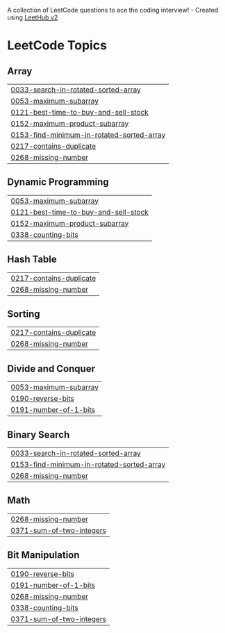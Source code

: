 A collection of LeetCode questions to ace the coding interview! - Created using [LeetHub v2](https://github.com/arunbhardwaj/LeetHub-2.0)
<!---LeetCode Topics Start-->
# LeetCode Topics
## Array
|  |
| ------- |
| [0033-search-in-rotated-sorted-array](https://github.com/Sujan-Katuwal/LeetCode-Blind-75-questions-/tree/master/0033-search-in-rotated-sorted-array) |
| [0053-maximum-subarray](https://github.com/Sujan-Katuwal/LeetCode-Blind-75-questions-/tree/master/0053-maximum-subarray) |
| [0121-best-time-to-buy-and-sell-stock](https://github.com/Sujan-Katuwal/LeetCode-Blind-75-questions-/tree/master/0121-best-time-to-buy-and-sell-stock) |
| [0152-maximum-product-subarray](https://github.com/Sujan-Katuwal/LeetCode-Blind-75-questions-/tree/master/0152-maximum-product-subarray) |
| [0153-find-minimum-in-rotated-sorted-array](https://github.com/Sujan-Katuwal/LeetCode-Blind-75-questions-/tree/master/0153-find-minimum-in-rotated-sorted-array) |
| [0217-contains-duplicate](https://github.com/Sujan-Katuwal/LeetCode-Blind-75-questions-/tree/master/0217-contains-duplicate) |
| [0268-missing-number](https://github.com/Sujan-Katuwal/LeetCode-Blind-75-questions-/tree/master/0268-missing-number) |
## Dynamic Programming
|  |
| ------- |
| [0053-maximum-subarray](https://github.com/Sujan-Katuwal/LeetCode-Blind-75-questions-/tree/master/0053-maximum-subarray) |
| [0121-best-time-to-buy-and-sell-stock](https://github.com/Sujan-Katuwal/LeetCode-Blind-75-questions-/tree/master/0121-best-time-to-buy-and-sell-stock) |
| [0152-maximum-product-subarray](https://github.com/Sujan-Katuwal/LeetCode-Blind-75-questions-/tree/master/0152-maximum-product-subarray) |
| [0338-counting-bits](https://github.com/Sujan-Katuwal/LeetCode-Blind-75-questions-/tree/master/0338-counting-bits) |
## Hash Table
|  |
| ------- |
| [0217-contains-duplicate](https://github.com/Sujan-Katuwal/LeetCode-Blind-75-questions-/tree/master/0217-contains-duplicate) |
| [0268-missing-number](https://github.com/Sujan-Katuwal/LeetCode-Blind-75-questions-/tree/master/0268-missing-number) |
## Sorting
|  |
| ------- |
| [0217-contains-duplicate](https://github.com/Sujan-Katuwal/LeetCode-Blind-75-questions-/tree/master/0217-contains-duplicate) |
| [0268-missing-number](https://github.com/Sujan-Katuwal/LeetCode-Blind-75-questions-/tree/master/0268-missing-number) |
## Divide and Conquer
|  |
| ------- |
| [0053-maximum-subarray](https://github.com/Sujan-Katuwal/LeetCode-Blind-75-questions-/tree/master/0053-maximum-subarray) |
| [0190-reverse-bits](https://github.com/Sujan-Katuwal/LeetCode-Blind-75-questions-/tree/master/0190-reverse-bits) |
| [0191-number-of-1-bits](https://github.com/Sujan-Katuwal/LeetCode-Blind-75-questions-/tree/master/0191-number-of-1-bits) |
## Binary Search
|  |
| ------- |
| [0033-search-in-rotated-sorted-array](https://github.com/Sujan-Katuwal/LeetCode-Blind-75-questions-/tree/master/0033-search-in-rotated-sorted-array) |
| [0153-find-minimum-in-rotated-sorted-array](https://github.com/Sujan-Katuwal/LeetCode-Blind-75-questions-/tree/master/0153-find-minimum-in-rotated-sorted-array) |
| [0268-missing-number](https://github.com/Sujan-Katuwal/LeetCode-Blind-75-questions-/tree/master/0268-missing-number) |
## Math
|  |
| ------- |
| [0268-missing-number](https://github.com/Sujan-Katuwal/LeetCode-Blind-75-questions-/tree/master/0268-missing-number) |
| [0371-sum-of-two-integers](https://github.com/Sujan-Katuwal/LeetCode-Blind-75-questions-/tree/master/0371-sum-of-two-integers) |
## Bit Manipulation
|  |
| ------- |
| [0190-reverse-bits](https://github.com/Sujan-Katuwal/LeetCode-Blind-75-questions-/tree/master/0190-reverse-bits) |
| [0191-number-of-1-bits](https://github.com/Sujan-Katuwal/LeetCode-Blind-75-questions-/tree/master/0191-number-of-1-bits) |
| [0268-missing-number](https://github.com/Sujan-Katuwal/LeetCode-Blind-75-questions-/tree/master/0268-missing-number) |
| [0338-counting-bits](https://github.com/Sujan-Katuwal/LeetCode-Blind-75-questions-/tree/master/0338-counting-bits) |
| [0371-sum-of-two-integers](https://github.com/Sujan-Katuwal/LeetCode-Blind-75-questions-/tree/master/0371-sum-of-two-integers) |
<!---LeetCode Topics End-->
